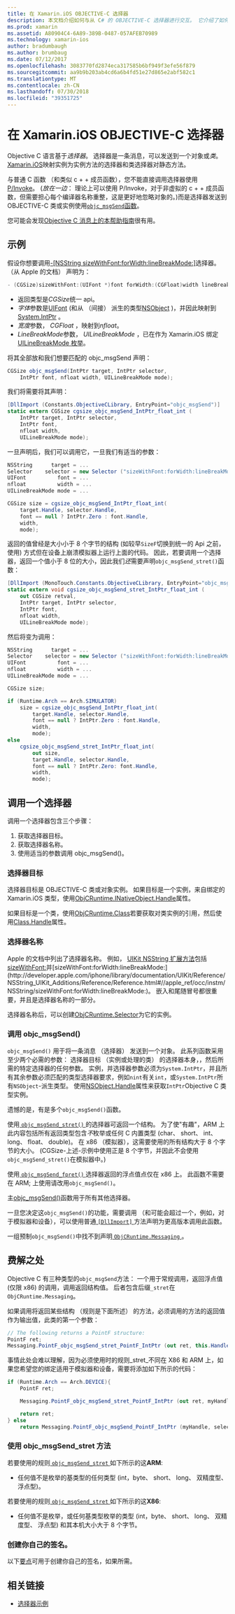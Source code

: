 ```yaml
---
title: 在 Xamarin.iOS OBJECTIVE-C 选择器
description: 本文档介绍如何与从 C# 的 OBJECTIVE-C 选择器进行交互。 它介绍了如何调用选择器和执行此操作时必须考虑在内的技术考虑因素。
ms.prod: xamarin
ms.assetid: A80904C4-6A89-389B-0487-057AFEB70989
ms.technology: xamarin-ios
author: bradumbaugh
ms.author: brumbaug
ms.date: 07/12/2017
ms.openlocfilehash: 3083770fd2874eca317585b6bf949f3efe56f879
ms.sourcegitcommit: aa9b9b203ab4cd6a6b4fd51e27d865e2abf582c1
ms.translationtype: MT
ms.contentlocale: zh-CN
ms.lasthandoff: 07/30/2018
ms.locfileid: "39351725"
---
```

# <a name="objective-c-selectors-in-xamarinios"></a>在 Xamarin.iOS OBJECTIVE-C 选择器

Objective C 语言基于*选择器*。 选择器是一条消息，可以发送到一个对象或*类*。 [Xamarin.iOS](~/ios/internals/api-design/index.md)映射实例为实例方法的选择器和类选择器对静态方法。

与普通 C 函数 （和类似 c + + 成员函数），您不能直接调用选择器使用[P/Invoke](http://www.mono-project.com/docs/advanced/pinvoke/)。
(*放在一边*： 理论上可以使用 P/Invoke，对于非虚拟的 c + + 成员函数，但需要担心每个编译器名称重整，这是更好地忽略对象的。)而是选择器发送到 OBJECTIVE-C 类或实例使用[`objc_msgSend`函数](http://developer.apple.com/mac/library/documentation/Cocoa/Reference/ObjCRuntimeRef/Reference/reference.html#//apple_ref/c/func/objc_msgSend)。

您可能会发现[Objective C 消息上的本帮助指南](http://developer.apple.com/iphone/library/documentation/cocoa/conceptual/ObjCRuntimeGuide/Articles/ocrtHowMessagingWorks.html)很有用。

<a name="Example" />

## <a name="example"></a>示例

假设你想要调用[-[NSString sizeWithFont:forWidth:lineBreakMode:]](http://developer.apple.com/iphone/library/documentation/UIKit/Reference/NSString_UIKit_Additions/Reference/Reference.html#//apple_ref/occ/instm/NSString/sizeWithFont:forWidth:lineBreakMode:)选择器。
（从 Apple 的文档） 声明为：

```csharp
- (CGSize)sizeWithFont:(UIFont *)font forWidth:(CGFloat)width lineBreakMode:(UILineBreakMode)lineBreakMode
```

-  返回类型是*CGSize*统一 api。
-  *字体*参数是[UIFont](https://developer.xamarin.com/api/type/UIKit.UIFont/) (和从 （间接） 派生的类型[NSObject](https://developer.xamarin.com/api/type/Foundation.NSObject/) )，并因此映射到[System.IntPtr](xref:System.IntPtr) 。
-  *宽度*参数， *CGFloat* ，映射到*nfloat*。
-  *LineBreakMode*参数， *UILineBreakMode* ，已在作为 Xamarin.iOS 绑定[UILineBreakMode 枚举](https://developer.xamarin.com/api/type/UIKit.UILineBreakMode/)。


将其全部放和我们想要匹配的 objc_msgSend 声明：

```csharp
CGSize objc_msgSend(IntPtr target, IntPtr selector,
    IntPtr font, nfloat width, UILineBreakMode mode);
```

我们将需要将其声明：

```csharp
[DllImport (Constants.ObjectiveCLibrary, EntryPoint="objc_msgSend")]
static extern CGSize cgsize_objc_msgSend_IntPtr_float_int (
    IntPtr target, IntPtr selector,
    IntPtr font,
    nfloat width,
    UILineBreakMode mode);
```

一旦声明后，我们可以调用它，一旦我们有适当的参数：

```csharp
NSString      target = ...
Selector    selector = new Selector ("sizeWithFont:forWidth:lineBreakMode:");
UIFont          font = ...
nfloat          width = ...
UILineBreakMode mode = ...

CGSize size = cgsize_objc_msgSend_IntPtr_float_int(
    target.Handle, selector.Handle,
    font == null ? IntPtr.Zero : font.Handle,
    width,
    mode);
```

返回的值曾经是大小小于 8 个字节的结构 (如较早`SizeF`切换到统一的 Api 之前，使用) 方式但在设备上崩溃模拟器上运行上面的代码。 因此，若要调用一个选择器，返回一个值小于 8 位的大小，因此我们*还*需要声明`objc_msgSend_stret()`函数：

```csharp
[DllImport (MonoTouch.Constants.ObjectiveCLibrary, EntryPoint="objc_msgSend_stret")]
static extern void cgsize_objc_msgSend_stret_IntPtr_float_int (
    out CGSize retval,
    IntPtr target, IntPtr selector,
    IntPtr font,
    nfloat width,
    UILineBreakMode mode);
```

然后将变为调用：

```csharp
NSString      target = ...
Selector    selector = new Selector ("sizeWithFont:forWidth:lineBreakMode:");
UIFont          font = ...
nfloat          width = ...
UILineBreakMode mode = ...

CGSize size;

if (Runtime.Arch == Arch.SIMULATOR)
    size = cgsize_objc_msgSend_IntPtr_float_int(
        target.Handle, selector.Handle,
        font == null ? IntPtr.Zero : font.Handle,
        width,
        mode);
else
    cgsize_objc_msgSend_stret_IntPtr_float_int(
        out size,
        target.Handle, selector.Handle,
        font == null ? IntPtr.Zero: font.Handle,
        width,
        mode);
```


<a name="Invoking_a_Selector" />

## <a name="invoking-a-selector"></a>调用一个选择器

调用一个选择器包含三个步骤：

1.  获取选择器目标。
1.  获取选择器名称。
1.  使用适当的参数调用 objc_msgSend()。


<a name="Selector_Targets" />

### <a name="selector-targets"></a>选择器目标

选择器目标是 OBJECTIVE-C 类或对象实例。 如果目标是一个实例，来自绑定的 Xamarin.iOS 类型，使用[ObjCRuntime.INativeObject.Handle](https://developer.xamarin.com/api/property/ObjCRuntime.INativeObject.Handle/)属性。

如果目标是一个类，使用[ObjCRuntime.Class](https://developer.xamarin.com/api/type/ObjCRuntime.Class/)若要获取对类实例的引用，然后使用[Class.Handle](https://developer.xamarin.com/api/property/ObjCRuntime.Class.Handle/)属性。


<a name="Selector_Names" />

### <a name="selector-names"></a>选择器名称

Apple 的文档中列出了选择器名称。 例如， [UIKit NSString 扩展方法](http://developer.apple.com/iphone/library/documentation/UIKit/Reference/NSString_UIKit_Additions/Reference/Reference.html)包括[sizeWithFont:](http://developer.apple.com/iphone/library/documentation/UIKit/Reference/NSString_UIKit_Additions/Reference/Reference.html#//apple_ref/occ/instm/NSString/sizeWithFont:)并[sizeWithFont:forWidth:lineBreakMode:](http://developer.apple.com/iphone/library/documentation/UIKit/Reference/NSString_UIKit_Additions/Reference/Reference.html#//apple_ref/occ/instm/NSString/sizeWithFont:forWidth:lineBreakMode:)。 嵌入和尾随冒号都很重要，并且是选择器名称的一部分。

选择器名称后，可以创建[ObjCRuntime.Selector](https://developer.xamarin.com/api/type/ObjCRuntime.Selector/)为它的实例。


<a name="Calling_objc_msgSend()" />

### <a name="calling-objcmsgsend"></a>调用 objc_msgSend()

 `objc_msgSend()` 用于将一条消息 （选择器） 发送到一个对象。 此系列函数采用至少两个必需的参数： 选择器目标 （实例或处理的类） 的选择器本身，，然后所需的特定选择器的任何参数。 实例，并选择器参数必须为`System.IntPtr`，并且所有其余参数必须匹配的类型选择器要求，例如`nint`有关`int`，或`System.IntPtr`所有`NSObject`-派生类型。 使用[NSObject.Handle](https://developer.xamarin.com/api/property/Foundation.NSObject.Handle/)属性来获取`IntPtr`Objective C 类型实例。

遗憾的是，有是多个`objc_msgSend()`函数。

使用[ `objc_msgSend_stret()` ](http://developer.apple.com/mac/library/documentation/Cocoa/Reference/ObjCRuntimeRef/Reference/reference.html#//apple_ref/c/func/objc_msgSend_stret)的选择器可返回一个结构。
为了使"有趣"，ARM 上此内容包括所有返回类型包含*不*枚举或任何 C 内置类型 (char、 short、 int、 long、 float、 double)。 在 x86 （模拟器），这需要使用的所有结构大于 8 个字节的大小。 (CGSize-上述-示例中使用正是 8 个字节，并因此不会使用`objc_msgSend_stret()`在模拟器中。)

使用[ `objc_msgSend_fpret()` ](http://developer.apple.com/mac/library/documentation/Cocoa/Reference/ObjCRuntimeRef/Reference/reference.html#//apple_ref/c/func/objc_msgSend_fpret)选择器返回的浮点值点仅在 x86 上。 此函数不需要在 ARM; 上使用请改用`objc_msgSend()`。

主[objc_msgSend()](http://developer.apple.com/mac/library/documentation/Cocoa/Reference/ObjCRuntimeRef/Reference/reference.html#//apple_ref/c/func/objc_msgSend)函数用于所有其他选择器。

一旦您决定这`objc_msgSend()`的功能，需要调用 （和可能会超过一个，例如，对于模拟器和设备），可以使用普通[ `[DllImport]` ](xref:System.Runtime.InteropServices.DllImportAttribute)方法声明为更高版本调用此函数。

一组预制`objc_msgSend()`中找不到声明[ `ObjCRuntime.Messaging` ](https://developer.xamarin.com/api/type/ObjCRuntime.Messaging/)。


<a name="ugly" />

## <a name="the-ugly"></a>费解之处

Objective C 有三种类型的`objc_msgSend`方法： 一个用于常规调用，返回浮点值 (仅限 x86) 的调用，调用返回结构值。 后者包含后缀`_stret`在`ObjCRuntime.Messaging`。

如果调用将返回某些结构 （规则是下面所述） 的方法，必须调用的方法的返回值作为输出值，此类的第一个参数：

```csharp
// The following returns a PointF structure:
PointF ret;
Messaging.PointF_objc_msgSend_stret_PointF_IntPtr (out ret, this.Handle, selConvertPointFromWindow.Handle, point, window.Handle);
```

事情此处会难以理解，因为必须使用时的规则_stret_不同在 X86 和 ARM 上，如果您希望您的绑定适用于模拟器和设备，需要将添加如下所示的代码：

```csharp
if (Runtime.Arch == Arch.DEVICE){
    PointF ret;

    Messaging.PointF_objc_msgSend_stret_PointF_IntPtr (out ret, myHandle, selector.Handle);

    return ret;
} else
    return Messaging.PointF_objc_msgSend_PointF_IntPtr (myHandle, selector.Handle);
```

### <a name="using-the-objcmsgsendstret-method"></a>使用 objc\_msgSend\_stret 方法

若要使用的规则[ `objc_msgSend_stret` ](http://developer.apple.com/mac/library/documentation/Cocoa/Reference/ObjCRuntimeRef/Reference/reference.html#//apple_ref/c/func/objc_msgSend_stret)如下所示的这**ARM**:

-  任何值不是枚举的基类型的任何类型 (int，byte、 short、 long、 双精度型、 浮点型)。


若要使用的规则[ `objc_msgSend_stret` ](http://developer.apple.com/mac/library/documentation/Cocoa/Reference/ObjCRuntimeRef/Reference/reference.html#//apple_ref/c/func/objc_msgSend_stret)如下所示的这**X86**:

-  任何值不是枚举，或任何基类型枚举的类型 (int，byte、 short、 long、 双精度型、 浮点型) 和其本机大小大于 8 个字节。


### <a name="creating-your-own-signatures"></a>创建你自己的签名。

以下[要点](https://gist.github.com/rolfbjarne/981b778a99425a6e630c)可用于创建你自己的签名，如果所需。



## <a name="related-links"></a>相关链接

- [选择器示例](https://developer.xamarin.com/samples/mac-ios/Objective-C/Selectors/)

